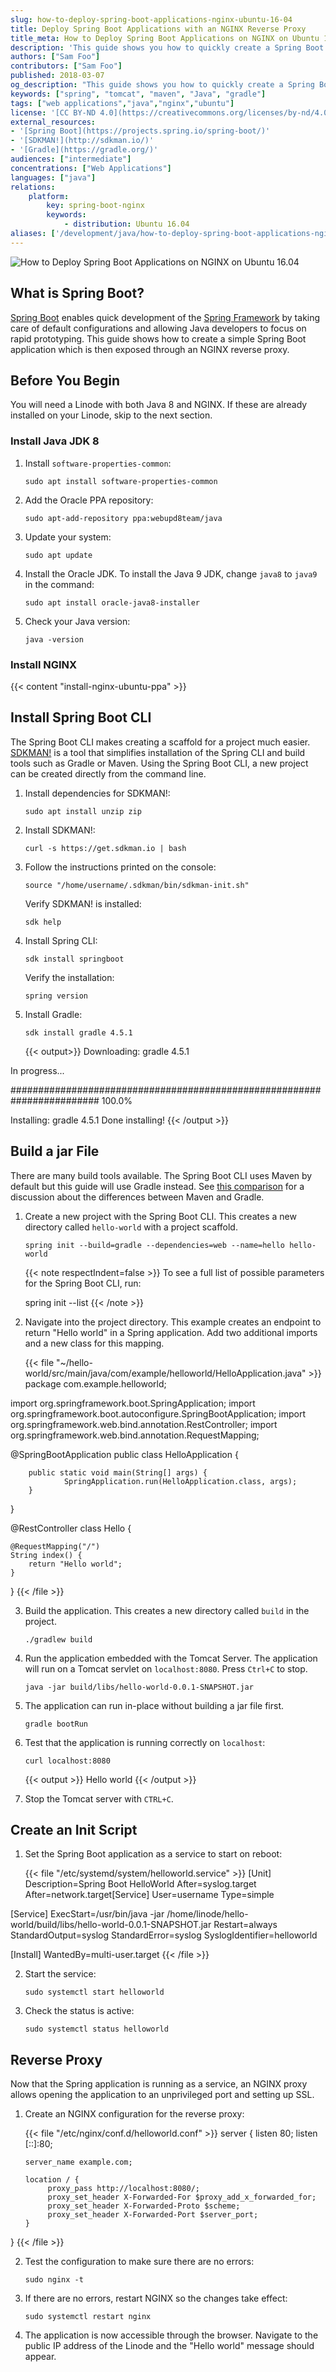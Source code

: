 ```yaml
---
slug: how-to-deploy-spring-boot-applications-nginx-ubuntu-16-04
title: Deploy Spring Boot Applications with an NGINX Reverse Proxy
title_meta: How to Deploy Spring Boot Applications on NGINX on Ubuntu 16.04
description: 'This guide shows you how to quickly create a Spring Boot application embedded on a Tomcat server using the command line interface on your Linode.'
authors: ["Sam Foo"]
contributors: ["Sam Foo"]
published: 2018-03-07
og_description: "This guide shows you how to quickly create a Spring Boot application embedded on a Tomcat server using the command line interface on your Linode."
keywords: ["spring", "tomcat", "maven", "Java", "gradle"]
tags: ["web applications","java","nginx","ubuntu"]
license: '[CC BY-ND 4.0](https://creativecommons.org/licenses/by-nd/4.0)'
external_resources:
- '[Spring Boot](https://projects.spring.io/spring-boot/)'
- '[SDKMAN!](http://sdkman.io/)'
- '[Gradle](https://gradle.org/)'
audiences: ["intermediate"]
concentrations: ["Web Applications"]
languages: ["java"]
relations:
    platform:
        key: spring-boot-nginx
        keywords:
            - distribution: Ubuntu 16.04
aliases: ['/development/java/how-to-deploy-spring-boot-applications-nginx-ubuntu-16-04/']
---
```


![How to Deploy Spring Boot Applications on NGINX on Ubuntu 16.04](deploy-spring-boot-nginx-reverse-proxy.jpg "How to Deploy Spring Boot Applications on NGINX on Ubuntu 16.04")

## What is Spring Boot?

[Spring Boot](https://projects.spring.io/spring-boot/) enables quick development of the [Spring Framework](https://projects.spring.io/spring-framework/) by taking care of default configurations and allowing Java developers to focus on rapid prototyping. This guide shows how to create a simple Spring Boot application which is then exposed through an NGINX reverse proxy.

## Before You Begin

You will need a Linode with both Java 8 and NGINX. If these are already installed on your Linode, skip to the next section.

### Install Java JDK 8

1.  Install `software-properties-common`:

        sudo apt install software-properties-common

2.  Add the Oracle PPA repository:

        sudo apt-add-repository ppa:webupd8team/java

3.  Update your system:

        sudo apt update

4.  Install the Oracle JDK. To install the Java 9 JDK, change `java8` to `java9` in the command:

        sudo apt install oracle-java8-installer

5.  Check your Java version:

        java -version

### Install NGINX

{{< content "install-nginx-ubuntu-ppa" >}}

## Install Spring Boot CLI
The Spring Boot CLI makes creating a scaffold for a project much easier. [SDKMAN!](http://sdkman.io/) is a tool that simplifies installation of the Spring CLI and build tools such as Gradle or Maven. Using the Spring Boot CLI, a new project can be created directly from the command line.

1.  Install dependencies for SDKMAN!:

        sudo apt install unzip zip

2.  Install SDKMAN!:

        curl -s https://get.sdkman.io | bash

3.  Follow the instructions printed on the console:

        source "/home/username/.sdkman/bin/sdkman-init.sh"

    Verify SDKMAN! is installed:

        sdk help

4.  Install Spring CLI:

        sdk install springboot

    Verify the installation:

        spring version

5.  Install Gradle:

        sdk install gradle 4.5.1

    {{< output>}}
Downloading: gradle 4.5.1

In progress...

######################################################################## 100.0%

Installing: gradle 4.5.1
Done installing!
{{< /output >}}

## Build a jar File
There are many build tools available. The Spring Boot CLI uses Maven by default but this guide will use Gradle instead. See [this comparison](https://gradle.org/maven-vs-gradle/) for a discussion about the differences between Maven and Gradle.

1.  Create a new project with the Spring Boot CLI. This creates a new directory called `hello-world` with a project scaffold.

        spring init --build=gradle --dependencies=web --name=hello hello-world

    {{< note respectIndent=false >}}
To see a full list of possible parameters for the Spring Boot CLI, run:

    spring init --list
{{< /note >}}

2.  Navigate into the project directory. This example creates an endpoint to return "Hello world" in a Spring application. Add two additional imports and a new class for this mapping.

    {{< file "~/hello-world/src/main/java/com/example/helloworld/HelloApplication.java" >}}
package com.example.helloworld;

import org.springframework.boot.SpringApplication;
import org.springframework.boot.autoconfigure.SpringBootApplication;
import org.springframework.web.bind.annotation.RestController;
import org.springframework.web.bind.annotation.RequestMapping;

@SpringBootApplication
public class HelloApplication {

        public static void main(String[] args) {
                SpringApplication.run(HelloApplication.class, args);
        }
}

@RestController
class Hello {

    @RequestMapping("/")
    String index() {
        return "Hello world";
    }
}
{{< /file >}}

3.  Build the application. This creates a new directory called `build` in the project.

        ./gradlew build

4.  Run the application embedded with the Tomcat Server. The application will run on a Tomcat servlet on `localhost:8080`. Press `Ctrl+C` to stop.

        java -jar build/libs/hello-world-0.0.1-SNAPSHOT.jar

5.  The application can run in-place without building a jar file first.

        gradle bootRun

6.  Test that the application is running correctly on `localhost`:

        curl localhost:8080

    {{< output >}}
Hello world
{{< /output >}}

7.  Stop the Tomcat server with `CTRL+C`.

## Create an Init Script

1.  Set the Spring Boot application as a service to start on reboot:

    {{< file "/etc/systemd/system/helloworld.service" >}}
[Unit]
Description=Spring Boot HelloWorld
After=syslog.target
After=network.target[Service]
User=username
Type=simple

[Service]
ExecStart=/usr/bin/java -jar /home/linode/hello-world/build/libs/hello-world-0.0.1-SNAPSHOT.jar
Restart=always
StandardOutput=syslog
StandardError=syslog
SyslogIdentifier=helloworld

[Install]
WantedBy=multi-user.target
{{< /file >}}

2.  Start the service:

        sudo systemctl start helloworld

3.  Check the status is active:

        sudo systemctl status helloworld

## Reverse Proxy
Now that the Spring application is running as a service, an NGINX proxy allows opening the application to an unprivileged port and setting up SSL.

1.  Create an NGINX configuration for the reverse proxy:

    {{< file "/etc/nginx/conf.d/helloworld.conf" >}}
server {
        listen 80;
        listen [::]:80;

        server_name example.com;

        location / {
             proxy_pass http://localhost:8080/;
             proxy_set_header X-Forwarded-For $proxy_add_x_forwarded_for;
             proxy_set_header X-Forwarded-Proto $scheme;
             proxy_set_header X-Forwarded-Port $server_port;
        }
}
{{< /file >}}

2.  Test the configuration to make sure there are no errors:

        sudo nginx -t

3.  If there are no errors, restart NGINX so the changes take effect:

        sudo systemctl restart nginx

4.  The application is now accessible through the browser. Navigate to the public IP address of the Linode and the "Hello world" message should appear.
